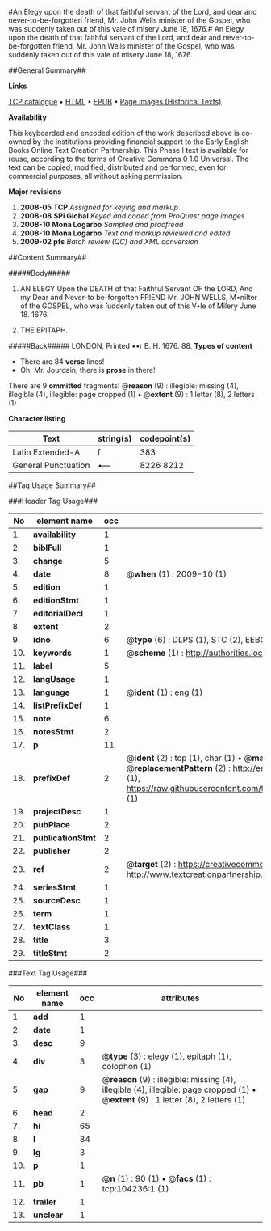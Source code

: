 #An Elegy upon the death of that faithful servant of the Lord, and dear and never-to-be-forgotten friend, Mr. John Wells minister of the Gospel, who was suddenly taken out of this vale of misery June 18, 1676.#
An Elegy upon the death of that faithful servant of the Lord, and dear and never-to-be-forgotten friend, Mr. John Wells minister of the Gospel, who was suddenly taken out of this vale of misery June 18, 1676.

##General Summary##

**Links**

[TCP catalogue](http://www.ota.ox.ac.uk/tcp/)  • 
[HTML](http://tei.it.ox.ac.uk/tcp/Texts-HTML/free/A39/A39197.html)  • 
[EPUB](http://tei.it.ox.ac.uk/tcp/Texts-EPUB/free/A39/A39197.epub) • 
[Page images (Historical Texts)](https://data.historicaltexts.jisc.ac.uk/view?pubId=eebo-15623280e&pageId=eebo-15623280e-104236-1)

**Availability**

This keyboarded and encoded edition of the
	       work described above is co-owned by the institutions
	       providing financial support to the Early English Books
	       Online Text Creation Partnership. This Phase I text is
	       available for reuse, according to the terms of Creative
	       Commons 0 1.0 Universal. The text can be copied,
	       modified, distributed and performed, even for
	       commercial purposes, all without asking permission.

**Major revisions**

1. __2008-05__ __TCP__ *Assigned for keying and markup*
1. __2008-08__ __SPi Global__ *Keyed and coded from ProQuest page images*
1. __2008-10__ __Mona Logarbo__ *Sampled and proofread*
1. __2008-10__ __Mona Logarbo__ *Text and markup reviewed and edited*
1. __2009-02__ __pfs__ *Batch review (QC) and XML conversion*

##Content Summary##

#####Body#####

1. AN ELEGY Upon the DEATH of that Faithful Servant OF the LORD, And my Dear and Never-to be-forgotten FRIEND Mr. JOHN WELLS, M•niſter of the GOSPEL, who was ſuddenly taken out of this V•le of Miſery June 18. 1676.

1. THE EPITAPH.

#####Back#####
LONDON, Printed ••r B. H. 1676. 88.
**Types of content**

  * There are 84 **verse** lines!
  * Oh, Mr. Jourdain, there is **prose** in there!

There are 9 **ommitted** fragments! 
 @__reason__ (9) : illegible: missing (4), illegible (4), illegible: page cropped (1)  •  @__extent__ (9) : 1 letter (8), 2 letters (1)

**Character listing**


|Text|string(s)|codepoint(s)|
|---|---|---|
|Latin Extended-A|ſ|383|
|General Punctuation|•—|8226 8212|

##Tag Usage Summary##

###Header Tag Usage###

|No|element name|occ|attributes|
|---|---|---|---|
|1.|__availability__|1||
|2.|__biblFull__|1||
|3.|__change__|5||
|4.|__date__|8| @__when__ (1) : 2009-10 (1)|
|5.|__edition__|1||
|6.|__editionStmt__|1||
|7.|__editorialDecl__|1||
|8.|__extent__|2||
|9.|__idno__|6| @__type__ (6) : DLPS (1), STC (2), EEBO-CITATION (1), OCLC (1), VID (1)|
|10.|__keywords__|1| @__scheme__ (1) : http://authorities.loc.gov/ (1)|
|11.|__label__|5||
|12.|__langUsage__|1||
|13.|__language__|1| @__ident__ (1) : eng (1)|
|14.|__listPrefixDef__|1||
|15.|__note__|6||
|16.|__notesStmt__|2||
|17.|__p__|11||
|18.|__prefixDef__|2| @__ident__ (2) : tcp (1), char (1)  •  @__matchPattern__ (2) : ([0-9\-]+):([0-9IVX]+) (1), (.+) (1)  •  @__replacementPattern__ (2) : http://eebo.chadwyck.com/downloadtiff?vid=$1&page=$2 (1), https://raw.githubusercontent.com/textcreationpartnership/Texts/master/tcpchars.xml#$1 (1)|
|19.|__projectDesc__|1||
|20.|__pubPlace__|2||
|21.|__publicationStmt__|2||
|22.|__publisher__|2||
|23.|__ref__|2| @__target__ (2) : https://creativecommons.org/publicdomain/zero/1.0/ (1), http://www.textcreationpartnership.org/docs/. (1)|
|24.|__seriesStmt__|1||
|25.|__sourceDesc__|1||
|26.|__term__|1||
|27.|__textClass__|1||
|28.|__title__|3||
|29.|__titleStmt__|2||


###Text Tag Usage###

|No|element name|occ|attributes|
|---|---|---|---|
|1.|__add__|1||
|2.|__date__|1||
|3.|__desc__|9||
|4.|__div__|3| @__type__ (3) : elegy (1), epitaph (1), colophon (1)|
|5.|__gap__|9| @__reason__ (9) : illegible: missing (4), illegible (4), illegible: page cropped (1)  •  @__extent__ (9) : 1 letter (8), 2 letters (1)|
|6.|__head__|2||
|7.|__hi__|65||
|8.|__l__|84||
|9.|__lg__|3||
|10.|__p__|1||
|11.|__pb__|1| @__n__ (1) : 90 (1)  •  @__facs__ (1) : tcp:104236:1 (1)|
|12.|__trailer__|1||
|13.|__unclear__|1||
